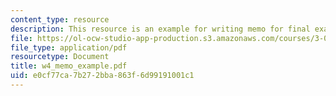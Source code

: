 ```yaml
---
content_type: resource
description: This resource is an example for writing memo for final exam.
file: https://ol-ocw-studio-app-production.s3.amazonaws.com/courses/3-014-materials-laboratory-fall-2006/e0cf77ca7b272bba863f6d99191001c1_w4_memo_example.pdf
file_type: application/pdf
resourcetype: Document
title: w4_memo_example.pdf
uid: e0cf77ca-7b27-2bba-863f-6d99191001c1
---
```

